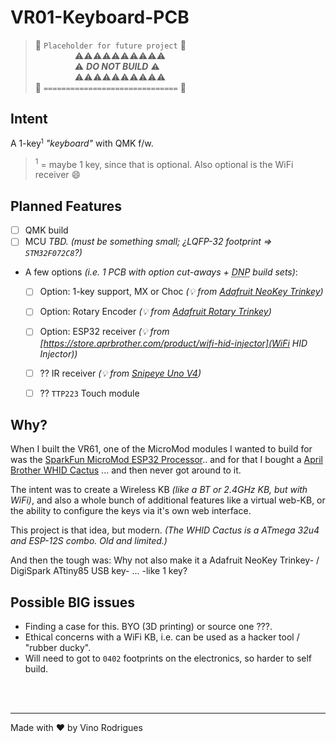 # VR01-Keyboard-PCB

> &#128679; `Placeholder for future project` &#128679; <br>
> &nbsp; &nbsp; &nbsp; &nbsp; &nbsp; &nbsp; &nbsp; &nbsp; &#9888;&#9888;&#9888;&#9888;&#9888;&#9888;&#9888;&#9888;&#9888;&#9888; <br>
> &nbsp; &nbsp; &nbsp; &nbsp; &nbsp; &nbsp; &nbsp; &nbsp; &#9888; ***DO NOT BUILD*** &#9888; <br>
> &nbsp; &nbsp; &nbsp; &nbsp; &nbsp; &nbsp; &nbsp; &nbsp; &#9888;&#9888;&#9888;&#9888;&#9888;&#9888;&#9888;&#9888;&#9888;&#9888; <br>
> &#128679; `==============================` &#128679;



## Intent

A 1-key<small><sup>1</sup></small> *"keyboard"* with QMK f/w.

> <sup>1</sup> = maybe 1 key, since that is optional.  Also optional is the WiFi receiver :smile:


## Planned Features

- [ ] QMK build
- [ ] MCU *TBD.* *(must be something small; ¿LQFP-32 footprint => `STM32F072C8`?)*
- A few options *(i.e. 1 PCB with option cut-aways + <abbr title="Do Not Populate">DNP</abbr> build sets)*:
  - [ ] Option: 1-key support, MX or Choc *(:bulb: from [Adafruit NeoKey Trinkey](https://www.adafruit.com/product/5020))*
  - [ ] Option: Rotary Encoder *(:bulb: from [Adafruit Rotary Trinkey](https://www.adafruit.com/product/4964))*
  - [ ] Option: ESP32 receiver *(:bulb: from [https://store.aprbrother.com/product/wifi-hid-injector](WiFi HID Injector))*
  - [ ] ?? IR receiver *(:bulb: from [Snipeye Uno V4](https://switchoddities.com/products/uno-v4-usb-c))*
  - [ ] ?? `TTP223` Touch module


## Why?

When I built the VR61, one of the MicroMod modules I wanted to build for was the [SparkFun MicroMod ESP32 Processor](https://www.sparkfun.com/products/16781).. and for that I bought a [April Brother WHID Cactus](https://store.aprbrother.com/product/wifi-hid-injector) ... and then never got around to it.

The intent was to create a Wireless KB *(like a BT or 2.4GHz KB, but with WiFi)*, and also a whole bunch of additional features like a virtual web-KB, or the ability to configure the keys via it's own web interface.

This project is that idea, but modern.  *(The WHID Cactus is a ATmega 32u4 and ESP-12S combo.  Old and limited.)*

And then the tough was:  Why not also make it a Adafruit NeoKey Trinkey- / DigiSpark ATtiny85 USB key- ... -like 1 key?

## Possible BIG issues

- Finding a case for this.  BYO (3D printing) or source one ???.
- Ethical concerns with a WiFi KB, i.e. can be used as a hacker tool / "rubber ducky".
- Will need to got to `0402` footprints on the electronics, so harder to self build.

&nbsp;<br>&nbsp;

---
Made with :heart: by Vino Rodrigues
